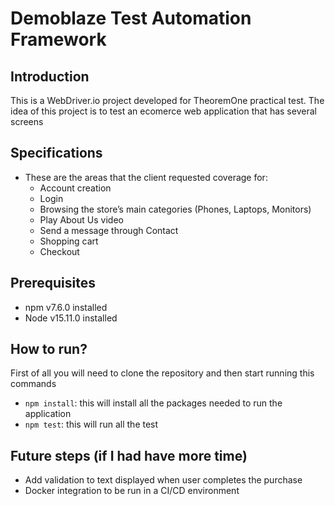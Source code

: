 # Demoblaze Test Automation Framework

## Introduction

This is a WebDriver.io project developed for TheoremOne practical test. The idea of this project is to test an ecomerce web application that has several screens

## Specifications

* These are the areas that the client requested coverage for:
  * Account creation
  * Login
  * Browsing the store’s main categories (Phones, Laptops, Monitors)
  * Play About Us video
  * Send a message through Contact
  * Shopping cart
  * Checkout

## Prerequisites

 * npm v7.6.0 installed
 * Node v15.11.0 installed

## How to run?

First of all you will need to clone the repository and then start running this commands

* `npm install`: this will install all the packages needed to run the application
* `npm test`: this will run all the test 

## Future steps (if I had have more time)

* Add validation to text displayed when user completes the purchase
* Docker integration to be run in a CI/CD environment 
